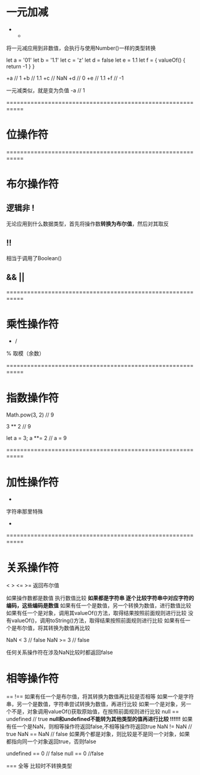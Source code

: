 # 一元加减
+ -

将一元减应用到非数值，会执行与使用Number()一样的类型转换

let a = '01'
let b = '1.1'
let c = 'z'
let d = false
let e = 1.1
let f = {
  valueOf() {
    return -1
  }
}

+a // 1
+b // 1.1
+c // NaN
+d // 0
+e // 1.1
+f // -1

一元减类似，就是变为负值
-a // 1

===========================================================

# 位操作符

===========================================================

# 布尔操作符
## 逻辑非 !

无论应用到什么数据类型，首先将操作数**转换为布尔值**，然后对其取反

## !!
相当于调用了Boolean()

## && ||

===========================================================

# 乘性操作符

* / 

% 取模（余数）

===========================================================

# 指数操作符

Math.pow(3, 2) // 9

3 ** 2 // 9

let a = 3;
a **= 2 // a = 9 

===========================================================

# 加性操作符

+ 
字符串那里特殊

-

===========================================================

# 关系操作符

< > <= >=
返回布尔值

如果操作数都是数值 执行数值比较
**如果都是字符串 逐个比较字符串中对应字符的编码，这些编码是数值**
如果有任一个是数值，另一个转换为数值，进行数值比较
如果有任一个是对象，调用其valueOf()方法，取得结果按照前面规则进行比较
  没有valueOf()，调用toString()方法，取得结果按照前面规则进行比较
如果有任一个是布尔值，将其转换为数值再比较

NaN < 3 // false
NaN >= 3 // false

任何关系操作符在涉及NaN比较时都返回false

# 相等操作符

== !==
如果有任一个是布尔值，将其转换为数值再比较是否相等
如果一个是字符串，另一个是数值，字符串尝试转换为数值，再进行比较
如果一个是对象，另一个不是，对象调用valueOf()获取原始值，在按照前面规则进行比较
null == undefined // true
**null和undefined不能转为其他类型的值再进行比较 !!!!!!**
如果有任一个是NaN，则相等操作符返回false,不相等操作符返回true
NaN != NaN // true
NaN == NaN // false
如果两个都是对象，则比较是不是同一个对象，如果都指向同一个对象返回true，否则false

undefined == 0 // false
null == 0 //false


=== 全等
比较时不转换类型







